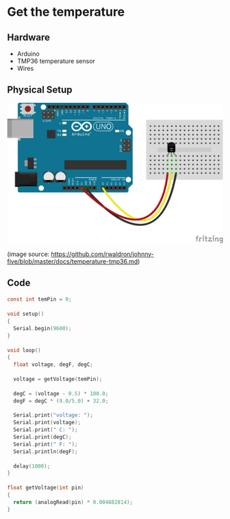 # Get the temperature

## Hardware

- Arduino
- TMP36 temperature sensor
- Wires

## Physical Setup

![temperature](images/temperature-tmp36.png)

(image source: https://github.com/rwaldron/johnny-five/blob/master/docs/temperature-tmp36.md)

## Code

```c
const int temPin = 0;

void setup() 
{
  Serial.begin(9600);
}

void loop() 
{
  float voltage, degF, degC;

  voltage = getVoltage(temPin);

  degC = (voltage - 0.5) * 100.0;
  degF = degC * (9.0/5.0) + 32.0;

  Serial.print("voltage: ");
  Serial.print(voltage);
  Serial.print(" C: ");
  Serial.print(degC);
  Serial.print(" F: ");
  Serial.println(degF);

  delay(1000);
}

float getVoltage(int pin)
{
  return (analogRead(pin) * 0.004882814);
}
```
